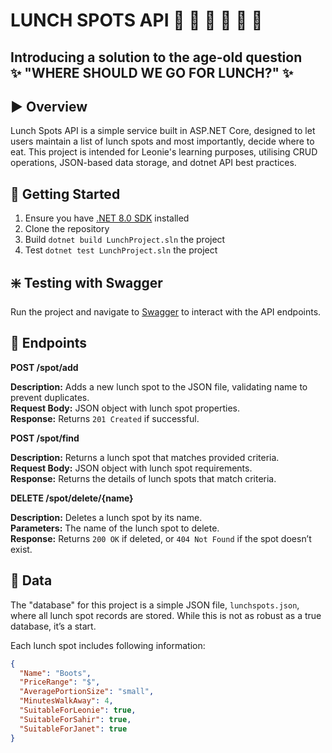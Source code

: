 # LUNCH SPOTS API 🍔 🥗 🍕 🍛 🍣 🥤
## Introducing a solution to the age-old question <br> ✨ "WHERE SHOULD WE GO FOR LUNCH?" ✨

## ▶️ Overview
Lunch Spots API is a simple service built in ASP.NET Core, designed to let users maintain a list of lunch spots and most
importantly, decide where to eat. This project is intended for Leonie's learning purposes, utilising CRUD operations, 
JSON-based data storage, and dotnet API best practices.

## 🏁 Getting Started

1. Ensure you have [.NET 8.0 SDK](https://dotnet.microsoft.com/download/dotnet/8.0) installed
2. Clone the repository
3. Build `dotnet build LunchProject.sln` the project
4. Test `dotnet test LunchProject.sln` the project

## ❇️ Testing with Swagger

Run the project and navigate to [Swagger](http://localhost:5000/docs/index.html) to interact with the API endpoints.

## 📍 Endpoints

**POST /spot/add**

**Description:** Adds a new lunch spot to the JSON file, validating name to prevent duplicates.<br>
**Request Body:** JSON object with lunch spot properties.<br>
**Response:** Returns `201 Created` if successful.

**POST /spot/find**

**Description:** Returns a lunch spot that matches provided criteria.<br>
**Request Body:** JSON object with lunch spot requirements.<br>
**Response:** Returns the details of lunch spots that match criteria.

**DELETE /spot/delete/{name}**

**Description:** Deletes a lunch spot by its name.<br>
**Parameters:** The name of the lunch spot to delete.<br>
**Response:** Returns `200 OK` if deleted, or `404 Not Found` if the spot doesn’t exist.

## 💾 Data 

The "database" for this project is a simple JSON file, `lunchspots.json`, where all lunch spot records are stored. While 
this is not as robust as a true database, it’s a start.

Each lunch spot includes following information:
```json
{
  "Name": "Boots", 
  "PriceRange": "$",
  "AveragePortionSize": "small",
  "MinutesWalkAway": 4,
  "SuitableForLeonie": true,
  "SuitableForSahir": true,
  "SuitableForJanet": true
}
```
